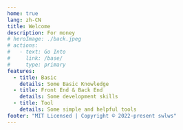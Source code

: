 ```yaml
---
home: true
lang: zh-CN
title: Welcome
description: For money
# heroImage: ./back.jpeg
# actions:
#   - text: Go Into
#     link: /base/
#     type: primary
features:
  - title: Basic
    details: Some Basic Knowledge
  - title: Front End & Back End
    details: Some development skills
  - title: Tool
    details: Some simple and helpful tools
footer: "MIT Licensed | Copyright © 2022-present swlws"
---
```

